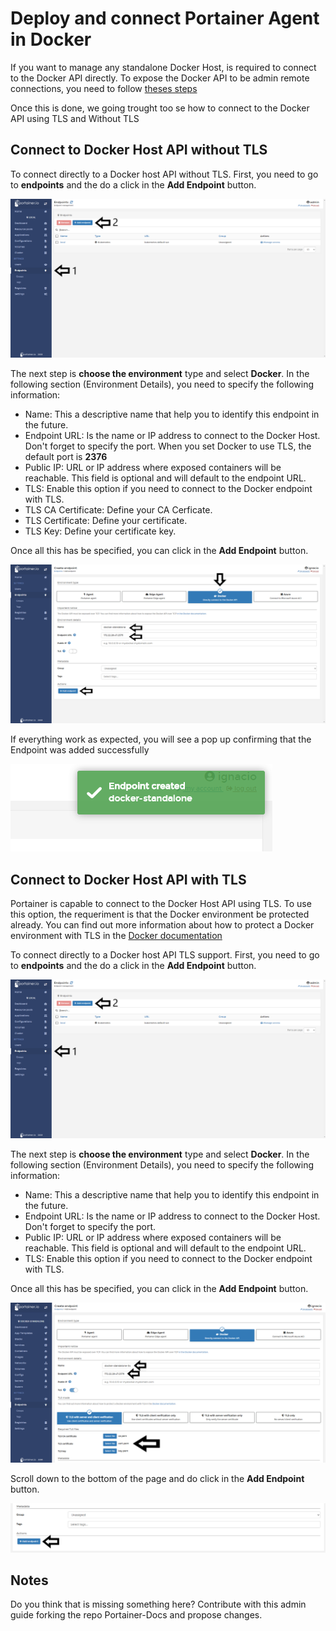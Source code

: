 # Deploy and connect Portainer Agent in Docker

If you want to manage any standalone Docker Host, is required to connect to the Docker API directly. To expose the Docker API to be admin remote connections, you need to follow [theses steps](https://docs.docker.com/engine/install/linux-postinstall/#configuring-remote-access-with-systemd-unit-file)

Once this is done, we going trought too se how to connect to the Docker API using TLS and Without TLS

## Connect to Docker Host API without TLS

To connect directly to a Docker host API without TLS. First, you need to go to <b>endpoints</b> and the do a click in the <b>Add Endpoint</b> button.

![docker_endpoint](assets/docker_1.png)

The next step is <b>choose the environment</b> type and select <b>Docker</b>. In the following section (Environment Details), you need to specify the following information:

* Name: This a descriptive name that help you to identify this endpoint in the future.
* Endpoint URL: Is the name or IP address to connect to the Docker Host. Don't forget to specify the port. When you set Docker to use TLS, the default port is <b>2376</b>
* Public IP: URL or IP address where exposed containers will be reachable. This field is optional and will default to the endpoint URL.
* TLS: Enable this option if you need to connect to the Docker endpoint with TLS.
* TLS CA Certificate: Define your CA Cerficate.
* TLS Certificate: Define your certificate.
* TLS Key: Define your certificate key.

Once all this has be specified, you can click in the <b>Add Endpoint</b> button. 

![docker_endpoint](assets/docker_2.png)

If everything work as expected, you will see a pop up confirming that the Endpoint was added successfully

![docker_endpoint](assets/docker_3.png)

## Connect to Docker Host API with TLS

Portainer is capable to connect to the Docker Host API using TLS. To use this option, the requeriment is that the Docker environment be protected already. You can find out more information about how to protect a Docker environment with TLS in the [Docker documentation](https://docs.docker.com/engine/security/https/)

To connect directly to a Docker host API TLS support. First, you need to go to <b>endpoints</b> and the do a click in the <b>Add Endpoint</b> button.

![docker_endpoint](assets/docker_1.png)

The next step is <b>choose the environment</b> type and select <b>Docker</b>. In the following section (Environment Details), you need to specify the following information:

* Name: This a descriptive name that help you to identify this endpoint in the future.
* Endpoint URL: Is the name or IP address to connect to the Docker Host. Don't forget to specify the port. 
* Public IP: URL or IP address where exposed containers will be reachable. This field is optional and will default to the endpoint URL.
* TLS: Enable this option if you need to connect to the Docker endpoint with TLS.

Once all this has be specified, you can click in the <b>Add Endpoint</b> button. 

![docker_endpoint](assets/docker_5.png)

Scroll down to the bottom of the page and do click in the <b>Add Endpoint</b> button.

![docker_endpoint](assets/docker_6.png)

## Notes
Do you think that is missing something here? Contribute with this admin guide forking the repo Portainer-Docs and propose changes.
